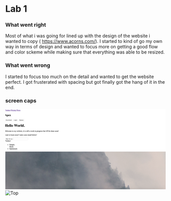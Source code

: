 # Lab 1

### What went right
Most of what i was going for lined up with the design of the website i wanted to copy ( https://www.acorns.com/). I started to kind of go my own way in terms of design and wanted to focus more on getting a good flow and color sckeme while making sure that everything was able to be resized.
### What went wrong
I started to focus too much on the detail and wanted to get the website perfect. I got frusterated with spacing but got finally got the hang of it in the end.

### screen caps

![Top](readme_assests/top.png)
![Top](readme_assests/bottom.png)